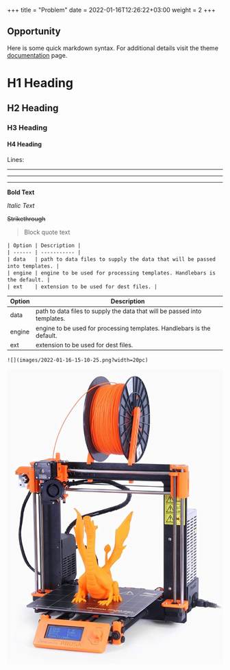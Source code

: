 +++
title = "Problem"
date = 2022-01-16T12:26:22+03:00
weight = 2
+++

## Opportunity


Here is some quick markdown syntax. For additional details visit the theme [documentation](https://learn.netlify.app/en/cont/markdown/) page. 

# H1 Heading 
## H2 Heading 
### H3 Heading 
#### H4 Heading 

<!-- Comment -->

Lines:

---

___

***

**Bold Text**

_Italic Text_

~~Strikethrough~~

> Block quote text

```
| Option | Description |
| ------ | ----------- |
| data   | path to data files to supply the data that will be passed into templates. |
| engine | engine to be used for processing templates. Handlebars is the default. |
| ext    | extension to be used for dest files. |
```

| Option | Description |
| ------ | ----------- |
| data   | path to data files to supply the data that will be passed into templates. |
| engine | engine to be used for processing templates. Handlebars is the default. |
| ext    | extension to be used for dest files. |

```
![](images/2022-01-16-15-10-25.png?width=20pc)
```

![](images/2022-01-16-15-10-25.png?width=20pc)